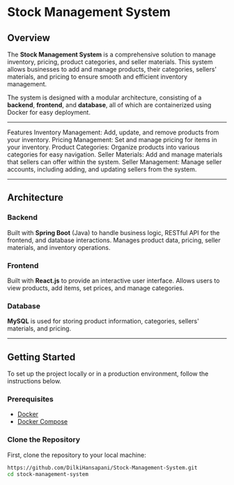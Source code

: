 # Stock Management System

## Overview
The **Stock Management System** is a comprehensive solution to manage inventory, pricing, product categories, and seller materials. This system allows businesses to add and manage products, their categories, sellers' materials, and pricing to ensure smooth and efficient inventory management.

The system is designed with a modular architecture, consisting of a **backend**, **frontend**, and **database**, all of which are containerized using Docker for easy deployment.

---

Features
Inventory Management: Add, update, and remove products from your inventory.
Pricing Management: Set and manage pricing for items in your inventory.
Product Categories: Organize products into various categories for easy navigation.
Seller Materials: Add and manage materials that sellers can offer within the system.
Seller Management: Manage seller accounts, including adding, and updating sellers from the system.

---

## Architecture

### Backend
Built with **Spring Boot** (Java) to handle business logic, RESTful API for the frontend, and database interactions. Manages product data, pricing, seller materials, and inventory operations.

### Frontend
Built with **React.js** to provide an interactive user interface. Allows users to view products, add items, set prices, and manage categories.

### Database
**MySQL** is used for storing product information, categories, sellers' materials, and pricing.

---

## Getting Started

To set up the project locally or in a production environment, follow the instructions below.

### Prerequisites
- [Docker](https://www.docker.com/get-started)
- [Docker Compose](https://docs.docker.com/compose/install/)

### Clone the Repository
First, clone the repository to your local machine:

```bash
https://github.com/DilkiHansapani/Stock-Management-System.git
cd stock-management-system
